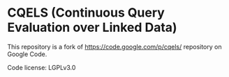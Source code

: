 CQELS (Continuous Query Evaluation over Linked Data)
=====

This repository is a fork of https://code.google.com/p/cqels/ repository on Google Code.

Code license: LGPLv3.0

